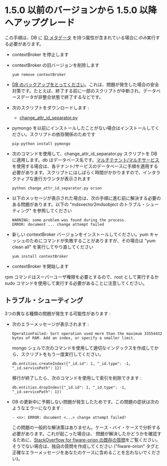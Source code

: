 # 1.5.0 以前のバージョンから 1.5.0 以降へアップグレード

この手順は、DB に [ID メタデータ](https://github.com/telefonicaid/fiware-orion/blob/1.5.0/doc/manuals/user/metadata.md#metadata-id-for-attributes)
を持つ属性が含まれている場合に*のみ*実行する必要があります。

-   contextBroker を停止します
-   contextBroker の旧バージョンを削除します

        yum remove contextBroker

-   [DB のバックアップをとってください](https://github.com/telefonicaid/fiware-orion/blob/1.5.0/doc/manuals/user/metadata.md#metadata-id-for-attributes)。これは、問題が発生した場合の安全対策です。たとえば、終了する前に一部のスクリプトが中断され、データベースデータが非整合状態で終了するなどです。
-   次のスクリプトをダウンロードします :
    -   [change_attr_id_separator.py](https://github.com/telefonicaid/fiware-orion/blob/1.5.0/scripts/managedb/change_attr_id_separator.py)
-   pymongo を以前にインストールしたことがない場合はインストールしてください。スクリプトの依存関係のためです

        pip-python install pymongo

-   次のコマンドを使用して、change_attr_id_separator.py スクリプトを DB に適用します。db はデータベース名です。[マルチテナント/マルチサービス](database_admin.md#multiservicemultitenant-database-separation)を使用する場合は、各テナント/サービスのデータベースに手順を適用する必要があります。スクリプトにはしばらく時間がかかりますので、インタラクティブな進行カウンタが表示されます

        python change_attr_id_separator.py orion

-   以下のメッセージが表示された場合は、次の手順に進む前に解決する必要のある問題があります。以下の "mdsvector2mdsobject のトラブル・シューティング" を参照してください

        WARNING: some problem was found during the process.
        ERROR: document ... change attempt failed

-   新しい contextBroker バージョンをインストールしてください。yum キャッシュのためにコマンドが失敗することがありますが、その場合は "yum clean all" を実行してやり直してください

        yum install contextBroker

-   contextBroker を開始します

rpm コマンドはスーパーユーザ権限を必要とするので、root として実行するか sudo コマンドを使用して実行する必要があることに注意してください。

## トラブル・シューティング

3つの異なる種類の問題が発生する可能性があります :

-   次のエラーメッセージが表示されます :

        OperationFailed: Sort operation used more than the maximum 33554432 bytes of RAM. Add an index, or specify a smaller limit.

    mongo シェルで次のコマンドを使用して適切なインデックスを作成してから、スクリプトをもう一度実行してください。

        db.entities.createIndex({"_id.id": 1, "_id.type": -1, "_id.servicePath": 1})

    移行が終了したら、次のコマンドを使用して索引を削除できます :

        db.entities.dropIndex({"_id.id": 1, "_id.type": -1, "_id.servicePath": 1})

-   DB の更新中に予期しない問題が発生したためです。この問題の症状は次のようなエラーになります :

        - <n>: ERROR: document <...> change attempt failed!

    この問題の一般的な解決策はありません。ケース・バイ・ケースで分析する必要があります。これが起こった場合は、 問題が解決したかどうかを確認するために、[StackOverflow for fiware-orion の既存の質問](http://stackoverflow.com/questions/tagged/fiware-orion)をご覧ください。そうでない場合は、独自の質問を作成してください  ("fiware-orion" タグと正確なエラーメッセージをあなたのケースに含めることを忘れないでください)。

